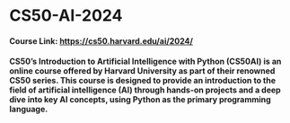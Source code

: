 # CS50-AI-2024
#### Course Link: https://cs50.harvard.edu/ai/2024/
#### CS50’s Introduction to Artificial Intelligence with Python (CS50AI) is an online course offered by Harvard University as part of their renowned CS50 series. This course is designed to provide an introduction to the field of artificial intelligence (AI) through hands-on projects and a deep dive into key AI concepts, using Python as the primary programming language.
